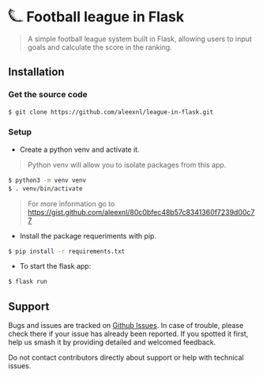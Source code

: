 <h1><img src="static/favicon.png" alt="Flask logo" width="30"/> Football league in Flask</h1>

> A simple football league system built in Flask, allowing users to input goals and calculate the score in the ranking.

## Installation

### Get the source code

```bash
$ git clone https://github.com/aleexnl/league-in-flask.git
```

### Setup

-   Create a python venv and activate it.

> Python venv will allow you to isolate packages from this app.

```bash
$ python3 -m venv venv
$ . venv/bin/activate
```

> For more information go to https://gist.github.com/aleexnl/80c0bfec48b57c8341360f7239d00c77

-   Install the package requeriments with pip.

```bash
$ pip install -r requirements.txt
```

-   To start the flask app:

```bash
$ flask run
```

## Support

Bugs and issues are tracked on [Github Issues](https://github.com/aleexnl/league-in-flask/issues). In case of trouble, please check there if your issue has already been reported. If you spotted it first, help us smash it by providing detailed and welcomed feedback.

Do not contact contributors directly about support or help with technical issues.
